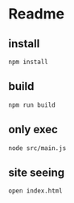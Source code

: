 # Readme
## install 
```
npm install
```
## build
```
npm run build
```

## only exec
```
node src/main.js
```

## site seeing 
```
open index.html
```